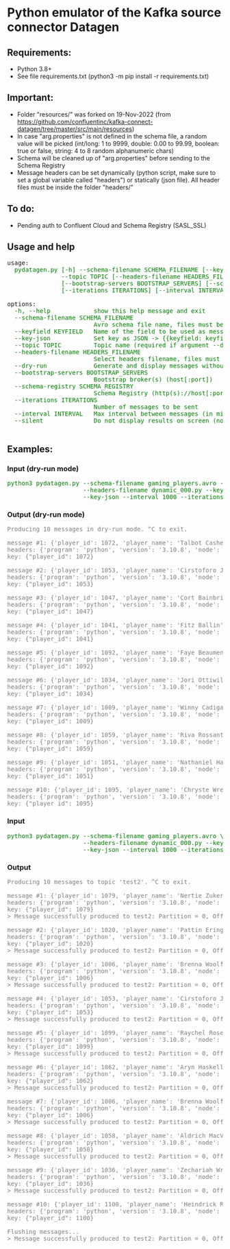 # Python emulator of the Kafka source connector Datagen

## Requirements:
- Python 3.8+
- See file requirements.txt (python3 -m pip install -r requirements.txt)

## Important:
 - Folder "resources/" was forked on 19-Nov-2022 (from https://github.com/confluentinc/kafka-connect-datagen/tree/master/src/main/resources)
 - In case "arg.properties" is not defined in the schema file, a random value will be picked (int/long: 1 to 9999, double: 0.00 to 99.99, boolean: true or false, string: 4 to 8 random alphanumeric chars)
 - Schema will be cleaned up of "arg.properties" before sending to the Schema Registry
 - Message headers can be set dynamically (python script, make sure to set a global variable called "headers") or statically (json file). All header files must be inside the folder "headers/"

## To do:
 - Pending auth to Confluent Cloud and Schema Registry (SASL_SSL)

## Usage and help
<pre>
usage: <span style="color:green">
  pydatagen.py [-h] --schema-filename SCHEMA_FILENAME [--keyfield KEYFIELD] [--key-json]
               --topic TOPIC [--headers-filename HEADERS_FILENAME] [--dry-run]
               [--bootstrap-servers BOOTSTRAP_SERVERS] [--schema-registry SCHEMA_REGISTRY]
               [--iterations ITERATIONS] [--interval INTERVAL] [--silent]
</span>
options:<span style="color:green">
  -h, --help            show this help message and exit
  --schema-filename SCHEMA_FILENAME
                        Avro schema file name, files must be inside the folder resources/
  --keyfield KEYFIELD   Name of the field to be used as message key (required if argument --key-json is set)
  --key-json            Set key as JSON -> {{keyfield: keyfield_value}}
  --topic TOPIC         Topic name (required if argument --dry-run is not set)
  --headers-filename HEADERS_FILENAME
                        Select headers filename, files must be inside the folder headers/ (if not set, no headers will be set on the message)
  --dry-run             Generate and display messages without having them publish
  --bootstrap-servers BOOTSTRAP_SERVERS
                        Bootstrap broker(s) (host[:port])
  --schema-registry SCHEMA_REGISTRY
                        Schema Registry (http(s)://host[:port]
  --iterations ITERATIONS
                        Number of messages to be sent
  --interval INTERVAL   Max interval between messages (in milliseconds)
  --silent              Do not display results on screen (not applicable in dry-run mode)
  </span>
</pre>

## Examples:
### Input (dry-run mode)
<pre style="color:green">
python3 pydatagen.py --schema-filename gaming_players.avro --dry-run \
                     --headers-filename dynamic_000.py --keyfield player_id \
                     --key-json --interval 1000 --iterations 10
</pre>
### Output (dry-run mode)
<pre style="color:grey">
Producing 10 messages in dry-run mode. ^C to exit.

message #1: {'player_id': 1072, 'player_name': 'Talbot Cashell', 'ip': '104.16.237.57'}
headers: {'program': 'python', 'version': '3.10.8', 'node': 'P3W32CDKHC', 'environment': 'test'}
key: {"player_id": 1072}

message #2: {'player_id': 1053, 'player_name': 'Cirstoforo Joblin', 'ip': '37.136.192.70'}
headers: {'program': 'python', 'version': '3.10.8', 'node': 'P3W32CDKHC', 'environment': 'test'}
key: {"player_id": 1053}

message #3: {'player_id': 1047, 'player_name': 'Cort Bainbridge', 'ip': '26.45.199.135'}
headers: {'program': 'python', 'version': '3.10.8', 'node': 'P3W32CDKHC', 'environment': 'test'}
key: {"player_id": 1047}

message #4: {'player_id': 1041, 'player_name': 'Fitz Ballin', 'ip': '61.160.45.31'}
headers: {'program': 'python', 'version': '3.10.8', 'node': 'P3W32CDKHC', 'environment': 'test'}
key: {"player_id": 1041}

message #5: {'player_id': 1092, 'player_name': 'Faye Beaument', 'ip': '77.208.184.143'}
headers: {'program': 'python', 'version': '3.10.8', 'node': 'P3W32CDKHC', 'environment': 'test'}
key: {"player_id": 1092}

message #6: {'player_id': 1034, 'player_name': 'Jori Ottiwill', 'ip': '44.125.117.30'}
headers: {'program': 'python', 'version': '3.10.8', 'node': 'P3W32CDKHC', 'environment': 'test'}
key: {"player_id": 1034}

message #7: {'player_id': 1009, 'player_name': 'Winny Cadigan', 'ip': '68.145.84.22'}
headers: {'program': 'python', 'version': '3.10.8', 'node': 'P3W32CDKHC', 'environment': 'test'}
key: {"player_id": 1009}

message #8: {'player_id': 1059, 'player_name': 'Riva Rossant', 'ip': '64.39.185.31'}
headers: {'program': 'python', 'version': '3.10.8', 'node': 'P3W32CDKHC', 'environment': 'test'}
key: {"player_id": 1059}

message #9: {'player_id': 1051, 'player_name': 'Nathaniel Hallowell', 'ip': '206.228.92.173'}
headers: {'program': 'python', 'version': '3.10.8', 'node': 'P3W32CDKHC', 'environment': 'test'}
key: {"player_id": 1051}

message #10: {'player_id': 1095, 'player_name': 'Chryste Wren', 'ip': '141.46.127.99'}
headers: {'program': 'python', 'version': '3.10.8', 'node': 'P3W32CDKHC', 'environment': 'test'}
key: {"player_id": 1095}
</pre>

### Input
<pre style="color:green">
python3 pydatagen.py --schema-filename gaming_players.avro \
                     --headers-filename dynamic_000.py --keyfield player_id \
                     --key-json --interval 1000 --iterations 10 --topic test2
</pre>
### Output
<pre style="color:grey">
Producing 10 messages to topic 'test2'. ^C to exit.

message #1: {'player_id': 1079, 'player_name': 'Nertie Zuker', 'ip': '219.151.0.93'}
headers: {'program': 'python', 'version': '3.10.8', 'node': 'P3W32CDKHC', 'environment': 'test'}
key: {"player_id": 1079}
> Message successfully produced to test2: Partition = 0, Offset = 391

message #2: {'player_id': 1020, 'player_name': 'Pattin Eringey', 'ip': '66.106.114.58'}
headers: {'program': 'python', 'version': '3.10.8', 'node': 'P3W32CDKHC', 'environment': 'test'}
key: {"player_id": 1020}
> Message successfully produced to test2: Partition = 0, Offset = 392

message #3: {'player_id': 1006, 'player_name': 'Brenna Woolfall', 'ip': '46.152.206.98'}
headers: {'program': 'python', 'version': '3.10.8', 'node': 'P3W32CDKHC', 'environment': 'test'}
key: {"player_id": 1006}
> Message successfully produced to test2: Partition = 0, Offset = 393

message #4: {'player_id': 1053, 'player_name': 'Cirstoforo Joblin', 'ip': '37.136.192.70'}
headers: {'program': 'python', 'version': '3.10.8', 'node': 'P3W32CDKHC', 'environment': 'test'}
key: {"player_id": 1053}
> Message successfully produced to test2: Partition = 0, Offset = 394

message #5: {'player_id': 1099, 'player_name': 'Raychel Roset', 'ip': '183.237.217.217'}
headers: {'program': 'python', 'version': '3.10.8', 'node': 'P3W32CDKHC', 'environment': 'test'}
key: {"player_id": 1099}
> Message successfully produced to test2: Partition = 0, Offset = 395

message #6: {'player_id': 1062, 'player_name': 'Aryn Haskell', 'ip': '215.235.104.14'}
headers: {'program': 'python', 'version': '3.10.8', 'node': 'P3W32CDKHC', 'environment': 'test'}
key: {"player_id": 1062}
> Message successfully produced to test2: Partition = 0, Offset = 396

message #7: {'player_id': 1006, 'player_name': 'Brenna Woolfall', 'ip': '46.152.206.98'}
headers: {'program': 'python', 'version': '3.10.8', 'node': 'P3W32CDKHC', 'environment': 'test'}
key: {"player_id": 1006}
> Message successfully produced to test2: Partition = 0, Offset = 397

message #8: {'player_id': 1058, 'player_name': 'Aldrich MacVay', 'ip': '198.1.226.227'}
headers: {'program': 'python', 'version': '3.10.8', 'node': 'P3W32CDKHC', 'environment': 'test'}
key: {"player_id": 1058}
> Message successfully produced to test2: Partition = 0, Offset = 398

message #9: {'player_id': 1036, 'player_name': 'Zechariah Wrate', 'ip': '11.107.127.127'}
headers: {'program': 'python', 'version': '3.10.8', 'node': 'P3W32CDKHC', 'environment': 'test'}
key: {"player_id": 1036}
> Message successfully produced to test2: Partition = 0, Offset = 399

message #10: {'player_id': 1100, 'player_name': 'Heindrick Ravenscroft', 'ip': '165.19.12.241'}
headers: {'program': 'python', 'version': '3.10.8', 'node': 'P3W32CDKHC', 'environment': 'test'}
key: {"player_id": 1100}

Flushing messages...
> Message successfully produced to test2: Partition = 0, Offset = 400
</pre>